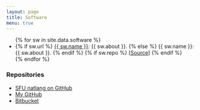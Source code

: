```yaml
---
layout: page
title: Software
menu: true
---
```


<ul>
{% for sw in site.data.software %}
    <li>
    {% if sw.url %}
        <a href="{{ sw.url }}">{{ sw.name }}</a>: {{ sw.about }}.
    {% else %}
        {{ sw.name }}: {{ sw.about }}.
    {% endif %}
    {% if sw.repo %}
        [<a href="{{ sw.repo }}">Source</a>]
    {% endif %}
    </li>
{% endfor %}
</ul>

### Repositories

* [SFU natlang on GitHub](https://github.com/sfu-natlang)
* [My GitHub](https://github.com/anoopsarkar)
* [Bitbucket](https://bitbucket.org/sfu-natlang/)

